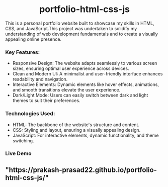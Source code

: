<h1 align="center">portfolio-html-css-js</h1>
<p>This is a personal portfolio website built to showcase my skills in HTML, CSS, and JavaScript.This project was undertaken to solidify my understanding of web development fundamentals and to create a visually appealing online presence.</p>

<h3>Key Features:</h3>

<ul>
  <li>Responsive Design: The website adapts seamlessly to various screen sizes, ensuring optimal user experience across devices.</li>
  <li>Clean and Modern UI: A minimalist and user-friendly interface enhances readability and navigation.</li>
  <li>Interactive Elements: Dynamic elements like hover effects, animations, and smooth transitions elevate the user experience.</li>
  <li>Dark/Light Mode: Users can easily switch between dark and light themes to suit their preferences.</li>
</ul>

<h3>Technologies Used:</h3>

<ul>
  <li>HTML: The backbone of the website's structure and content.</li>
  <li>CSS: Styling and layout, ensuring a visually appealing design.</li>
  <li>JavaScript: For interactive elements, dynamic functionality, and theme switching.</li>
</ul>

<h3>Live Demo</h3>
<h2>"https://prakash-prasad22.github.io/portfolio-html-css-js/"</h2>
